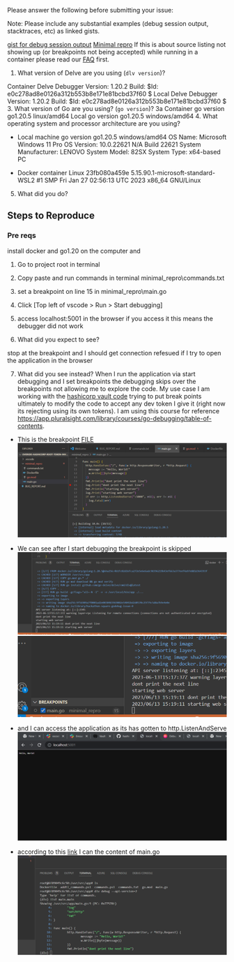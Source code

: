Please answer the following before submitting your issue:

Note: Please include any substantial examples (debug session output,
stacktraces, etc) as linked gists.

[gist for debug session output](https://gist.github.com/windmillcode0/40aaa2c0c3effb92084019c55c4e5cf3)
[Minimal repro](https://github.com/WindMillCode/overide-hashicorp-root-token-invalid-value)
If this is about source listing not showing up (or breakpoints not being
accepted) while running in a container please read our
[FAQ](https://github.com/go-delve/delve/blob/master/Documentation/faq.md#substpath)
first.

1. What version of Delve are you using (`dlv version`)?

Container
Delve Debugger
Version: 1.20.2
Build: $Id: e0c278ad8e0126a312b553b8e171e81bcbd37f60 $
Local
Delve Debugger
Version: 1.20.2
Build: $Id: e0c278ad8e0126a312b553b8e171e81bcbd37f60 $
3. What version of Go are you using? (`go version`)?
3a
Container
go version go1.20.5 linux/amd64
Local
go version go1.20.5 windows/amd64
4. What operating system and processor architecture are you using?

* Local machine
go version go1.20.5 windows/amd64
OS Name:                   Microsoft Windows 11 Pro
OS Version:                10.0.22621 N/A Build 22621
System Manufacturer:       LENOVO
System Model:              82SX
System Type:               x64-based PC


* Docker container
Linux 23fb080a459e 5.15.90.1-microsoft-standard-WSL2 #1 SMP Fri Jan 27 02:56:13 UTC 2023 x86_64 GNU/Linux


5. What did you do?

## Steps to Reproduce

### Pre reqs
install docker and  go1.20 on the computer and

1. Go to project root in terminal
2. Copy paste and run commands in terminal minimal_repro\commands.txt
3. set a breakpoint on  line 15 in minimal_repro\main.go
4. Click [Top left of vscode > Run > Start debugging]
5. access localhost:5001 in the browser if you access it this means the debugger did not work


6. What did you expect to see?

stop at the breakpoint and I should get connection refesued if I try to open the application in the browser



7. What did you see instead?
When I run the application via start debugging and I set breakpoints the debugging skips over the breakpoints not allowing me to explore the code. My use case I am working with the [hashicorp vault code](https://github.com/hashicorp/vault) trying to put break points ultimately to modify the code to accept any dev token I give it (right now its rejecting using its own tokens). I am using this course for reference https://app.pluralsight.com/library/courses/go-debugging/table-of-contents.

* This is the breakpoint
[FILE](minimal_repro\main.go)
![1686669469254](image/BUG_REPORT/1686669469254.png)

* We can see after I start debugging the breakpoint is skipped
![1686669583253](image/BUG_REPORT/1686669583253.png)
![1686669596457](image/BUG_REPORT/1686669596457.png)

* and I can access the application as its has gotten to http.ListenAndServe
![1686669631486](image/BUG_REPORT/1686669631486.png)

* according to this [link](https://github.com/go-delve/delve/blob/master/Documentation/faq.md#substpath) I can the content of main.go
![1686680350276](image/BUG_REPORT/1686680350276.png)

